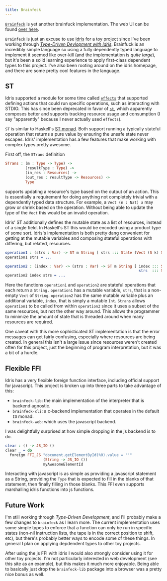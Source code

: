 ```yaml
---
title: Brainfeck
---
```


[`Brainfeck`](https://github.com/jhmcstanton/brainfeck/) is yet another
brainfuck implementation. The web UI can be found [over here](https://www.jhmcstanton.com/brainfeck/).

`Brainfeck` is just an excuse to use [idris](https://www.idris-lang.org/) for a
toy project since I've been working through
[_Type-Driven Devlopment with Idris_](https://www.manning.com/books/type-driven-development-with-idris). Brainfuck is an incredibly simple language so using
a fully dependently typed language to implement it seemed like over-kill
(and the implementation is _quite large_), but it's been a solid learning
experience to apply first-class dependent types to this project. I've also been rooting around
on the idris homepage, and there are some pretty cool features in the language.

## ST

Idris supported a module for some time called [`effects`](http://docs.idris-lang.org/en/latest/effects/introduction.html) that supported defining actions
that could run specific operations, such as interacting with STDIO. This
has since been deprecated in favor of [`st`](http://docs.idris-lang.org/en/latest/st/), which apparently composes better and supports tracking resource usage
and consumption (I say "apparently" because I never actually used `effects`).

`ST` is similar to Haskell's [ST monad](http://hackage.haskell.org/package/base-4.12.0.0/docs/Control-Monad-ST.html). Both support running a typically
stateful operation that returns a pure value by ensuring the unsafe state
never escapes. Idris' implementation has a few features that make working with complex
types pretty awesome.

First off, the `STrans` definition

```idris
STrans : (m : Type -> Type) ->
         (resultType : Type) ->
         (in_res : Resources) ->
         (out_res : resultType -> Resources) ->
         Type
```

supports updating a resource's type based on the output of an action. This is
essentially a requirement for doing anything not completely trivial with
a dependently typed data structure. For example, a `Vect (n : Nat) a` may
grow or shrink based on the operation. Without being able to update the
type of the `Vect` this would be an invalid operation.

Idris' ST additionally defines the mutable state as a list of resources,
instead of a single field. In Haskell's ST this would be encoded using a
product type of some sort. Idris's implementation is both pretty
dang convenient for getting at the mutable variables and
composing stateful operations with differing, but related, resources.

```idris
operation1 : (strs : Var) -> ST m String [ strs ::: State (Vect (S k) String) ]
operation1 strs = ...

operation2 : (index : Var) -> (strs : Var) -> ST m String [ index ::: State Int,
                                                            strs  ::: State (Vect (S k) String) ]
operation2 index strs = ...
```
Here the functions `operation1` and `operation2` are stateful operations that each return
a `String.` `operation1` has a mutable variable, `strs`, that is a non-empty `Vect` of `String`.
`operation2` has the same mutable variable plus an additional variable, `index`, that is simply
a mutable `Int`. `Strans` allows `operation1` to be called from within `operation2` since it
uses a subset of the same resources, but not the other way around. This allows the programmer
to minimize the amount of state that is threaded around when many resources are required.

One caveat with this more sophisticated ST implementation is that the error messages
can get fairly confusing, especially where resources are being created. In general this
isn't a large issue since resources weren't created often for this project, just
the beginning of program interpretation, but it was a bit of a hurdle.

## Flexible FFI

Idris has a very flexible foreign function interface, including official support for javascript.
This project is broken up into three parts to take advantage of this:

- `brainfeck-lib`: the main implementation of the interpreter that is backend agnostic.
- `brainfeck-cli`: a c-backend implementation that operates in the default `IO` monad.
- `brainfeck-web`: which uses the javascript backend.

I was delightfully surprised at how simple dropping in the js backend is to do.
```idris
clear : () -> JS_IO ()
clear _ = do
  foreign FFI_JS "document.getElementById(%0).value = ''"
                 (String -> JS_IO ())
                 myAwesomeElementId
```
Interacting with javascript is as simple as providing a javascript statement as a String,
providing the `Type` that is expected to fill in the blanks of that statement, then finally
filling in those blanks. This FFI even supports marshalling idris functions into js functions.

## Future Work

I'm still working through _Type-Driven Development_, and I'll probably make a few changes
to `brainfeck` as I learn more. The current implementation uses some simple types to enforce
that a function can only be run in specific states (non-nil instruction lists, the tape is in
the correct position to shift, etc), but there's probably better ways to encode some of these
things. In general I plan on applying depdendent types to other toy projects.

After using the js FFI with idris I would also strongly consider using it for other toy projects.
I'm not particularly interested in web development (see this site as an example), but this
makes it much more enjoyable. Being able to basically just drop the `brainfeck-lib` package
into a browser was a pretty nice bonus as well.
